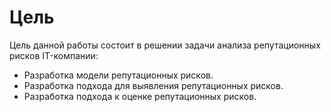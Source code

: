 # Цель
Цель данной работы состоит в решении задачи анализа репутационных рисков IT-компании:
  * Разработка модели репутационных рисков.
  * Разработка подхода для выявления репутационных рисков.
  * Разработка подхода к оценке репутационных рисков. 
